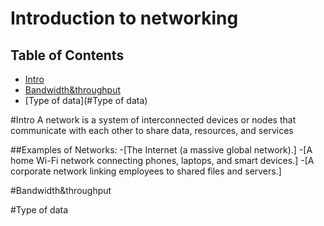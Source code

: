 # Introduction to networking

## Table of Contents

- [Intro](#Intro)
- [Bandwidth&throughput](#Bandwidth&throughput)
- [Type of data](#Type of data)

#Intro
A network is a system of interconnected devices or nodes that communicate with each other to share data, resources, and services

##Examples of Networks: -[The Internet (a massive global network).] -[A home Wi-Fi network connecting phones, laptops, and smart devices.] -[A corporate network linking employees to shared files and servers.]

#Bandwidth&throughput

#Type of data
